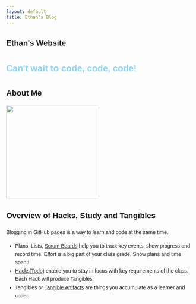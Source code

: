 ```yaml
---
layout: default
title: Ethan's Blog
---
```


<style>
    body {
        font-family: Arial, sans-serif;
        line-height: 1.6;
    }

    h1 {
        font-size: 24px;
        color: #89d4fa;
    }

</style>

## Ethan's Website

<h1>Can't wait to code, code, code!</h1>

## About Me

<html>
<img src="https://github.com/nighthawkcoders/student/assets/109186517/3a8cec44-415a-4821-8c2d-88bea49f75c6" height = "250px">
</html>

## Overview of Hacks, Study and Tangibles
Blogging in GitHub pages is a way to learn and code at the same time.

- Plans, Lists, [Scrum Boards](https://clickup.com/blog/scrum-board/) help you to track key events, show progress and record time.  Effort is a big part of your class grade.  Show plans and time spent!
- [Hacks(Todo)](https://levelup.gitconnected.com/six-ultimate-daily-hacks-for-every-programmer-60f5f10feae) enable you to stay in focus with key requirements of the class.  Each Hack will produce Tangibles.
- Tangibles or [Tangible Artifacts](https://en.wikipedia.org/wiki/Artifact_(software_development)) are things you accumulate as a learner and coder.
